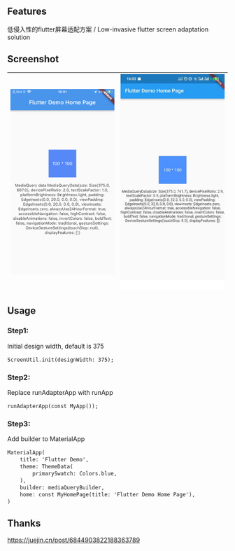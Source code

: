 ## Features

低侵入性的flutter屏幕适配方案 / Low-invasive flutter screen adaptation solution

## Screenshot

| <img src="https://github.com/hwh97/screenshot_res/blob/master/flutter_screen_adapter/s1.jpeg" width="340px" alt="screenshot"> | <img src="https://github.com/hwh97/screenshot_res/blob/master/flutter_screen_adapter/s2.jpeg" width="340px" alt="screenshot"> |
|:-----------------------------------------------------------------------------------------------------------------------------:|:-----------------------------------------------------------------------------------------------------------------------------:|

## Usage

### Step1:
Initial design width, default is 375
```
ScreenUtil.init(designWidth: 375);
```
### Step2:
Replace runAdapterApp with runApp
```
runAdapterApp(const MyApp());
```
### Step3:
Add builder to MaterialApp
```
MaterialApp(
    title: 'Flutter Demo',
    theme: ThemeData(
        primarySwatch: Colors.blue,
    ),
    builder: mediaQueryBuilder,
    home: const MyHomePage(title: 'Flutter Demo Home Page'),
)
```

## Thanks
https://juejin.cn/post/6844903822188363789